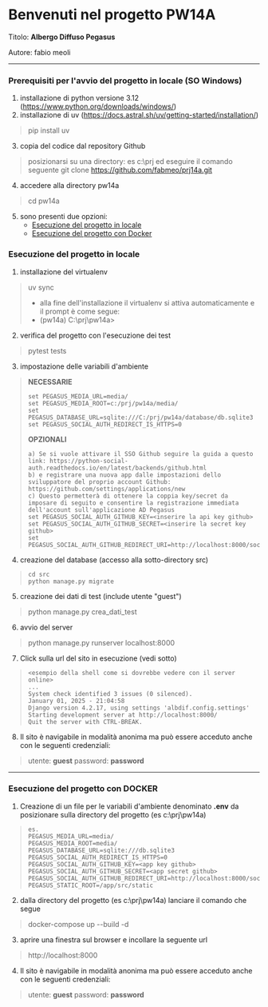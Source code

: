 # Benvenuti nel progetto PW14A

Titolo: **Albergo Diffuso Pegasus**

Autore: fabio meoli

---
### Prerequisiti per l'avvio del progetto in locale (SO Windows)
1. installazione di python versione 3.12 (https://www.python.org/downloads/windows/)  
2. installazione di uv (https://docs.astral.sh/uv/getting-started/installation/)
> pip install uv
3. copia del codice dal repository Github 
> posizionarsi su una directory: es c:\prj ed eseguire il comando seguente
> git clone https://github.com/fabmeo/prj14a.git
4. accedere alla directory pw14a
> cd pw14a
5. sono presenti due opzioni: 
   * [Esecuzione del progetto in locale](#esecuzione-del-progetto-in-locale)
   * [Esecuzione del progetto con Docker](#esecuzione-del-progetto-con-docker)

### Esecuzione del progetto in locale
1. installazione del virtualenv
> uv sync
> - alla fine dell'installazione il virtualenv si attiva automaticamente e il prompt è come segue:
> - (pw14a) C:\prj\pw14a>
2. verifica del progetto con l'esecuzione dei test
> pytest tests
3. impostazione delle variabili d'ambiente
> **NECESSARIE**
> ```
> set PEGASUS_MEDIA_URL=media/
> set PEGASUS_MEDIA_ROOT=c:/prj/pw14a/media/
> set PEGASUS_DATABASE_URL=sqlite:///C:/prj/pw14a/database/db.sqlite3
> set PEGASUS_SOCIAL_AUTH_REDIRECT_IS_HTTPS=0
> ```
> **OPZIONALI**
> ```
> a) Se si vuole attivare il SSO Github seguire la guida a questo link: https://python-social-auth.readthedocs.io/en/latest/backends/github.html
> b) e registrare una nuova app dalle impostazioni dello sviluppatore del proprio account Github: https://github.com/settings/applications/new 
> c) Questo permetterà di ottenere la coppia key/secret da imposare di seguito e consentire la registrazione immediata dell'account sull'applicazione AD Pegasus 
> set PEGASUS_SOCIAL_AUTH_GITHUB_KEY=<inserire la api key github>
> set PEGASUS_SOCIAL_AUTH_GITHUB_SECRET=<inserire la secret key github>
> set PEGASUS_SOCIAL_AUTH_GITHUB_REDIRECT_URI=http://localhost:8000/social/complete/github/
> ```
4. creazione del database (accesso alla sotto-directory src)
> ```
> cd src
> python manage.py migrate
> ```
5. creazione dei dati di test (include utente "guest")
> python manage.py crea_dati_test
6. avvio del server
> python manage.py runserver localhost:8000
7. Click sulla url del sito in esecuzione (vedi sotto)
> ```
> <esempio della shell come si dovrebbe vedere con il server online> 
> ...
> System check identified 3 issues (0 silenced).
> January 01, 2025 - 21:04:58
> Django version 4.2.17, using settings 'albdif.config.settings'
> Starting development server at http://localhost:8000/
> Quit the server with CTRL-BREAK.
> ```
8. Il sito è navigabile in modalità anonima ma può essere acceduto anche con le seguenti credenziali:
> utente: **guest**
> password: **password**

---

### Esecuzione del progetto con DOCKER
1. Creazione di un file per le variabili d'ambiente denominato **.env** da posizionare sulla directory del progetto (es c:\prj\pw14a)
> ```
> es.
> PEGASUS_MEDIA_URL=media/
> PEGASUS_MEDIA_ROOT=media/
> PEGASUS_DATABASE_URL=sqlite:///db.sqlite3
> PEGASUS_SOCIAL_AUTH_REDIRECT_IS_HTTPS=0
> PEGASUS_SOCIAL_AUTH_GITHUB_KEY=<app key github>
> PEGASUS_SOCIAL_AUTH_GITHUB_SECRET=<app secret github>
> PEGASUS_SOCIAL_AUTH_GITHUB_REDIRECT_URI=http://localhost:8000/social/complete/github/
> PEGASUS_STATIC_ROOT=/app/src/static
> ```
2. dalla directory del progetto (es c:\prj\pw14a) lanciare il comando che segue
> docker-compose up --build -d
3. aprire una finestra sul browser e incollare la seguente url
> http://localhost:8000
4. Il sito è navigabile in modalità anonima ma può essere acceduto anche con le seguenti credenziali:
> utente: **guest**
> password: **password**
 